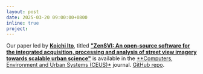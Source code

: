 ```yaml
---
layout: post
date: 2025-03-20 09:00:00+0800
inline: true
project:
---
```


Our paper led by [**Koichi Ito**](https://koichiito.com/), titled [**"ZenSVI: An open-source software for the integrated acquisition, processing and analysis of street view imagery towards scalable urban science"**](https://doi.org/10.1016/j.compenvurbsys.2025.102283) is available in the [**Computers, Environment and Urban Systems (CEUS)*](https://www.sciencedirect.com/journal/computers-environment-and-urban-systems) journal. [GitHub repo](https://github.com/koito19960406/ZenSVI).

